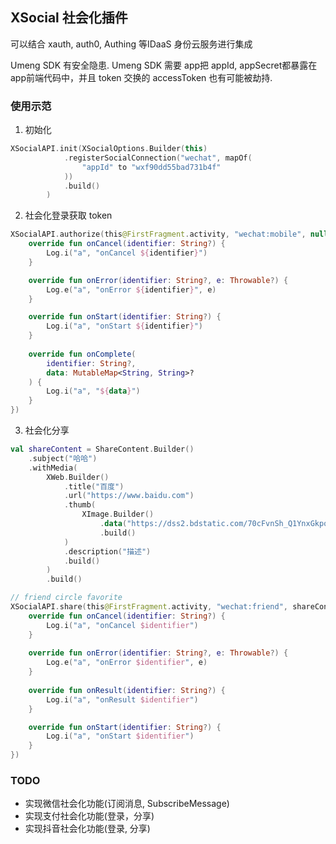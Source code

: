 ## XSocial 社会化插件

可以结合 xauth, auth0, Authing 等IDaaS 身份云服务进行集成

Umeng SDK 有安全隐患.
Umeng SDK 需要 app把 appId, appSecret都暴露在app前端代码中，并且 token 交换的 accessToken 也有可能被劫持.

### 使用示范
1. 初始化
```kotlin
XSocialAPI.init(XSocialOptions.Builder(this)
            .registerSocialConnection("wechat", mapOf(
                "appId" to "wxf90dd55bad731b4f"
            ))
            .build()
        )
```
2. 社会化登录获取 token
```kotlin
XSocialAPI.authorize(this@FirstFragment.activity, "wechat:mobile", null, object: XSocialAuthListener {
    override fun onCancel(identifier: String?) {
        Log.i("a", "onCancel ${identifier}")
    }

    override fun onError(identifier: String?, e: Throwable?) {
        Log.e("a", "onError ${identifier}", e)
    }

    override fun onStart(identifier: String?) {
        Log.i("a", "onStart ${identifier}")
    }
   
    override fun onComplete(
        identifier: String?,
        data: MutableMap<String, String>?
    ) {
        Log.i("a", "${data}")
    }
})
```

3. 社会化分享
```kotlin
val shareContent = ShareContent.Builder()
    .subject("哈哈")
    .withMedia(
        XWeb.Builder()
            .title("百度")
            .url("https://www.baidu.com")
            .thumb(
                XImage.Builder()
                    .data("https://dss2.bdstatic.com/70cFvnSh_Q1YnxGkpoWK1HF6hhy/it/u=1022846348,828107064&fm=26&gp=0.jpg")
                    .build()
            )
            .description("描述")
            .build()
        )
        .build()

// friend circle favorite
XSocialAPI.share(this@FirstFragment.activity, "wechat:friend", shareContent, object: XSocialShareListener {
    override fun onCancel(identifier: String?) {
        Log.i("a", "onCancel $identifier")
    }
    
    override fun onError(identifier: String?, e: Throwable?) {
        Log.e("a", "onError $identifier", e)
    }
    
    override fun onResult(identifier: String?) {
        Log.i("a", "onResult $identifier")
    }

    override fun onStart(identifier: String?) {
        Log.i("a", "onStart $identifier")
    }
})
```

### TODO
* 实现微信社会化功能(订阅消息, SubscribeMessage)
* 实现支付社会化功能(登录，分享)
* 实现抖音社会化功能(登录, 分享)